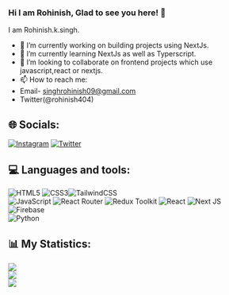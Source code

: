 ### Hi I am Rohinish, Glad to see you here! 👋

I am Rohinish.k.singh. 
- 🔭 I’m currently working on building projects using NextJs.
- 🌱 I’m currently learning NextJs as well as Typerscript.
-  👯 I’m looking to collaborate on frontend projects which use javascript,react or nextjs.
- 📫 How to reach me: 
- Email- singhrohinish09@gmail.com
- Twitter(@rohinish404)

## 🌐 Socials:
[![Instagram](https://img.shields.io/badge/Instagram-%23E4405F.svg?logo=Instagram&logoColor=white)](https://www.instagram.com/rohinish404/) [![Twitter](https://img.shields.io/badge/Twitter-%231DA1F2.svg?logo=Twitter&logoColor=white)](https://twitter.com/rohinish404) 

## 💻 Languages and tools:
![HTML5](https://img.shields.io/badge/html5-%23E34F26.svg?style=for-the-badge&logo=html5&logoColor=white) ![CSS3](https://img.shields.io/badge/css3-%231572B6.svg?style=for-the-badge&logo=css3&logoColor=white)![TailwindCSS](https://img.shields.io/badge/tailwindcss-%2338B2AC.svg?style=for-the-badge&logo=tailwind-css&logoColor=white) 	 
![JavaScript](https://img.shields.io/badge/javascript-%23323330.svg?style=for-the-badge&logo=javascript&logoColor=%23F7DF1E)  ![React Router](https://img.shields.io/badge/React_Router-CA4245?style=for-the-badge&logo=react-router&logoColor=white) 
![Redux Toolkit](https://img.shields.io/badge/Redux_Toolkit-%23593d88.svg?style=for-the-badge&logo=redux&logoColor=white) 
![React](https://img.shields.io/badge/react-%2320232a.svg?style=for-the-badge&logo=react&logoColor=%2361DAFB) 
![Next JS](https://img.shields.io/badge/Next-black?style=for-the-badge&logo=next.js&logoColor=white)
![Firebase](https://img.shields.io/badge/firebase-%23039BE5.svg?style=for-the-badge&logo=firebase)  
![Python](https://img.shields.io/badge/python-3670A0?style=for-the-badge&logo=python&logoColor=ffdd54) 

## 📊 My Statistics:

![](https://github-readme-stats.vercel.app/api?username=rohinish404&theme=shades-of-purple&hide_border=false&include_all_commits=true&count_private=false)<br/>
![](https://github-readme-streak-stats.herokuapp.com/?user=rohinish404&theme=shades-of-purple&hide_border=false)<br/>
![](https://github-readme-stats.vercel.app/api/top-langs/?username=rohinish404&theme=shades-of-purple&hide_border=false&include_all_commits=true&count_private=false&layout=compact)



<!--
**rohinish404/rohinish404** is a ✨ _special_ ✨ repository because its `README.md` (this file) appears on your GitHub profile.

Here are some ideas to get you started:

- 🔭 I’m currently working on ...
- 🌱 I’m currently learning ...
- 👯 I’m looking to collaborate on ...
- 🤔 I’m looking for help with ...
- 💬 Ask me about ...
- 📫 How to reach me: ...
- 😄 Pronouns: ...
- ⚡ Fun fact: ...
-->
